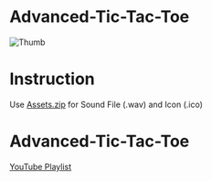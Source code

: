 # Advanced-Tic-Tac-Toe

![Thumb](https://user-images.githubusercontent.com/84669955/135707950-710782bf-1011-424b-9571-6fd5d9d963c0.png)


# Instruction

Use [Assets.zip](https://github.com/ParthSofts/Tic-Tac-Toe/blob/master/Assets.zip) for Sound File (.wav) and Icon (.ico)

# Advanced-Tic-Tac-Toe

[YouTube Playlist](https://www.youtube.com/playlist?list=PLtjy7Ao6vpSG-rl3geHlVOlUYX8q1oJoP)
